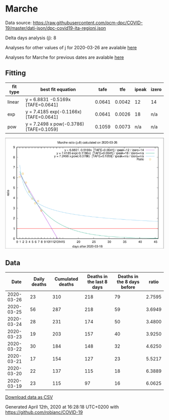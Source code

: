 # Marche

Data source: https://raw.githubusercontent.com/pcm-dpc/COVID-19/master/dati-json/dpc-covid19-ita-regioni.json

Delta days analysis (j): 8

Analyses for other values of j for 2020-03-26 are avalable [here](../README.md)

Analyses for Marche for previous dates are avalable [here](../../README.md)

## Fitting 
|fit type|best fit equation|tafe|tfe|ipeak|izero|
|-------|-----|--------|------|---|---|
|linear|y = 6.8831 -0.5169x  [TAFE=0.0641]|0.0641|0.0042|12|14|
|exp|y = 7.4185 exp(-0.1166x)  [TAFE=0.0641]|0.0641|0.0026|18|n/a|
|pow|y = 7.2498 x pow(-0.3786)  [TAFE=0.1059]|0.1059|0.0073|n/a|n/a|

![Plot](COVID-19_marche_j8_2020-03-26.png)

## Data
|Date|Daily deaths|Cumulated deaths|Deaths in the last 8 days|Deaths in the 8 days before|ratio|
|----|----------|-----------|-------|--------------------|-----|
|2020-03-26|23|310|218|79|2.7595|
|2020-03-25|56|287|218|59|3.6949|
|2020-03-24|28|231|174|50|3.4800|
|2020-03-23|19|203|157|40|3.9250|
|2020-03-22|30|184|148|32|4.6250|
|2020-03-21|17|154|127|23|5.5217|
|2020-03-20|22|137|115|18|6.3889|
|2020-03-19|23|115|97|16|6.0625|

[Download data as CSV](COVID-19_marche_j8_2020-03-26.csv)

Generated April 12th, 2020 at 16:28:18 UTC+0200 with https://github.com/robianc/COVID-19
